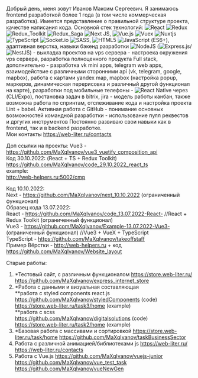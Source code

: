 Добрый день, меня зовут Иванов Максим Сергеевич. Я занимаюсь frontend разработкой более 1 года (в том числе коммерческая разработка).
Имеется представление о правильной структуре проекта, качестве написания кода. Основной стек технологий: ![React](https://img.shields.io/badge/react-%2320232a.svg?style=for-the-badge&logo=react&logoColor=%2361DAFB)  ![Redux](https://img.shields.io/badge/redux-%23593d88.svg?style=for-the-badge&logo=redux&logoColor=white)  ![Redux_Toolkit](https://img.shields.io/badge/Redux_toolkit-blue?style=for-the-badge&logo=vuex&logoColor=green) ![Redux_Saga](https://img.shields.io/badge/Redux_Saga-blue?style=for-the-badge&logo=redux&logoColor=white)  ![Next JS](https://img.shields.io/badge/Next-black?style=for-the-badge&logo=next.js&logoColor=white), ![Vue.js](https://img.shields.io/badge/vuejs-%2335495e.svg?style=for-the-badge&logo=vuedotjs&logoColor=%234FC08D)  ![Vuex](https://img.shields.io/badge/Vuex-green?style=for-the-badge&logo=vuex&logoColor=green)  ![Nuxtjs](https://img.shields.io/badge/Nuxt-002E3B?style=for-the-badge&logo=nuxtdotjs&logoColor=#00DC82)  ![TypeScript](https://img.shields.io/badge/typescript-%23007ACC.svg?style=for-the-badge&logo=typescript&logoColor=white) ![Socket.io](https://img.shields.io/badge/Socket.io-black?style=for-the-badge&logo=socket.io&badgeColor=010101)  ![SASS](https://img.shields.io/badge/SASS-hotpink.svg?style=for-the-badge&logo=SASS&logoColor=white), ![HTML5](https://img.shields.io/badge/html5-%23E34F26.svg?style=for-the-badge&logo=html5&logoColor=white)  ![JavaScript](https://img.shields.io/badge/javascript-%23323330.svg?style=for-the-badge&logo=javascript&logoColor=%23F7DF1E) (ES6+), адаптивная верстка, навыки бэкенд разработки ![NodeJS](https://img.shields.io/badge/node.js-6DA55F?style=for-the-badge&logo=node.js&logoColor=white) (![Express.js](https://img.shields.io/badge/express.js-%23404d59.svg?style=for-the-badge&logo=express&logoColor=%2361DAFB)/![NestJS](https://img.shields.io/badge/nestjs-%23E0234E.svg?style=for-the-badge&logo=nestjs&logoColor=white)) - выкладка проектов на vps сервера - настроека окружения vps сервера, разработка полноценного продукта Full stack, дополнительно - разработка vk mini apps, telegram web apps, взаимодействие с различными сторонними api (vk, telegram, google, mapbox), работа с картами yandex map, mapbox (настройка popup, маркеров, динамическая перерисовка и различный другой функционал на карте), разработки под мобильные телефоны - ![React Native](https://img.shields.io/badge/react_native-%2320232a.svg?style=for-the-badge&logo=react&logoColor=%2361DAFB) через (CLI/Expo), постановка задач в bitrix, jira - модель работы канбан, также возможна работа по спринтам, отслеживание кода и настройка проекта Lint + babel. Активная работа с GitHub - понимание основных возможностей командной разработки - использование пулл реквестов и дргугих инструментов
Постоянно развиваю свои навыки как в frontend, так и в backend разработке.                                                                                            
Мои контакты https://web-liter.ru/contacts                                                                                                                            

Доп ссылки на проекты:
Vue3 - https://github.com/MaXqIvanov/vue3_vuetify_composition_api                                                                                                                                                                                                                                                  
Код 30.10.2022: (React + TS + Redux Toolkit)                                                                                                                      
https://github.com/MaXqIvanov/code_29.10.2022_react_ts                                                                                                          
example:                                                                                                                                                  
http://web-helpers.ru:5002/cmp                                                                                                                         

Код 10.10.2022:                                                                                                                                                   
Next - https://github.com/MaXqIvanov/next_10.10.2022 (ограниченный функционал)                                                                                      
Образец кода 13.07.2022:                                                                                                                              
React - https://github.com/MaXqIvanov/code_13.07.2022-React- //React + Redux Toolkit (ограниченный функционал)                                     
Vue3 - https://github.com/MaXqIvanov/Example-13.07.2022-Vue3- (ограниченный функционал)     //Vue3 + VueX + TypeScript   
TypeScript - https://github.com/MaXqIvanov/takeoffstaff                                                                                                            
Пример Вёрстки - http://web-helpers.ru   + код https://github.com/MaXqIvanov/Website_layout

Старые работы:                                        
1. *Тестовый сайт, с различным функционалом
https://store.web-liter.ru/                          
https://github.com/MaXqIvanov/express_internet_store
2. *Работа с данными и визуальная составляющая                                                                                   
**работа с styled components react.js
https://github.com/MaXqIvanov/styledComponents   (code)                                            
https://store.web-liter.ru/task3/home   (example)                                               
**работа с scss                                                                          
https://github.com/MaXqIvanov/digitalsolutions     (code)
https://store.web-liter.ru/task2/home      (example)                           
3. *Базовая работа с массивами и сортировкой
https://store.web-liter.ru/task/home
https://github.com/MaXqIvanov/taskBusinessSector
4. Работа с различной анимацией/библиотеками js
https://web-liter.ru/
https://web-liter.ru/contacts
5. Работа с Vue.js
https://github.com/MaXqIvanov/vuejs-junior                          
https://github.com/MaXqIvanov/vue_test_task                          
https://github.com/MaXqIvanov/vueNewGen                                      
